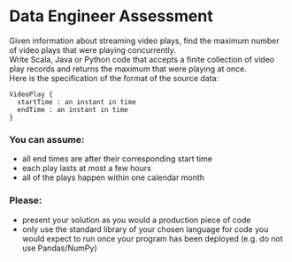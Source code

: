 # Data Engineer Assessment

Given information about streaming video plays, find the maximum number of video plays that were playing concurrently.</br>
Write Scala, Java or Python code that accepts a finite collection of video play records and returns the maximum that were playing at once.</br>
Here is the specification of the format of the source data:

```
VideoPlay {
  startTime : an instant in time
  endTime : an instant in time
}
```

### You can assume:
- all end times are after their corresponding start time</br>
- each play lasts at most a few hours
- all of the plays happen within one calendar month

### Please:
- present your solution as you would a production piece of code
- only use the standard library of your chosen language for code you would expect to
run once your program has been deployed (e.g. do not use Pandas/NumPy)
